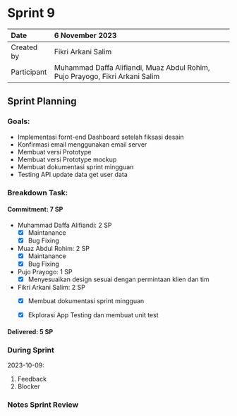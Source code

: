 # Sprint 9


|Date|6 November 2023|
| :- | :- |
|Created by|Fikri Arkani Salim|
|Participant|Muhammad Daffa Alifiandi, Muaz Abdul Rohim, Pujo Prayogo, Fikri Arkani Salim|
## Sprint Planning
### Goals:
- Implementasi fornt-end Dashboard setelah fiksasi desain
- Konfirmasi email menggunakan email server
- Membuat versi Prototype 
- Membuat versi Prototype mockup  
- Membuat dokumentasi sprint mingguan
- Testing API update data get user data

### Breakdown Task:
#### Commitment: 7 SP
- Muhammad Daffa Alifiandi: 2 SP
  - [X] Maintanance
  - [X] Bug Fixing
- Muaz Abdul Rohim: 2 SP
  - [X] Maintanance
  - [X] Bug Fixing
- Pujo Prayogo: 1 SP
  - [X] Menyesuaikan design sesuai dengan permintaan klien dan tim
- Fikri Arkani Salim: 2 SP
  - [X] Membuat dokumentasi sprint mingguan
  - [X] Ekplorasi App Testing dan membuat unit test
  

#### Delivered:	 5 SP
### During Sprint
2023-10-09:

1. Feedback
1. Blocker
### Notes Sprint Review


